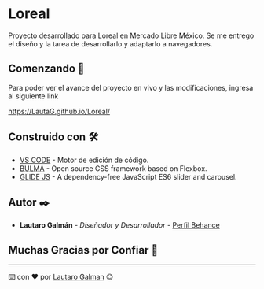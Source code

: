 # Loreal
Proyecto desarrollado para Loreal en Mercado Libre México. Se me entrego el diseño y la tarea de desarrollarlo y adaptarlo a navegadores.

## Comenzando 🚀

Para poder ver el avance del proyecto en vivo y las modificaciones, ingresa al siguiente link

https://LautaG.github.io/Loreal/

## Construido con 🛠️

* [VS CODE](https://code.visualstudio.com/) - Motor de edición de código.
* [BULMA](https://bulma.io/) - Open source CSS framework based on Flexbox.
* [GLIDE JS](https://glidejs.com/) - A dependency-free JavaScript ES6 slider and carousel.

## Autor ✒️

* **Lautaro Galmán** - *Diseñador y Desarrollador* - [Perfil Behance](https://www.behance.net/LautaroGalman)

## Muchas Gracias por Confiar 🎁

---
⌨️ con ❤️ por [Lautaro Galman](https://www.linkedin.com/in/lautaro-galman/) 😊
